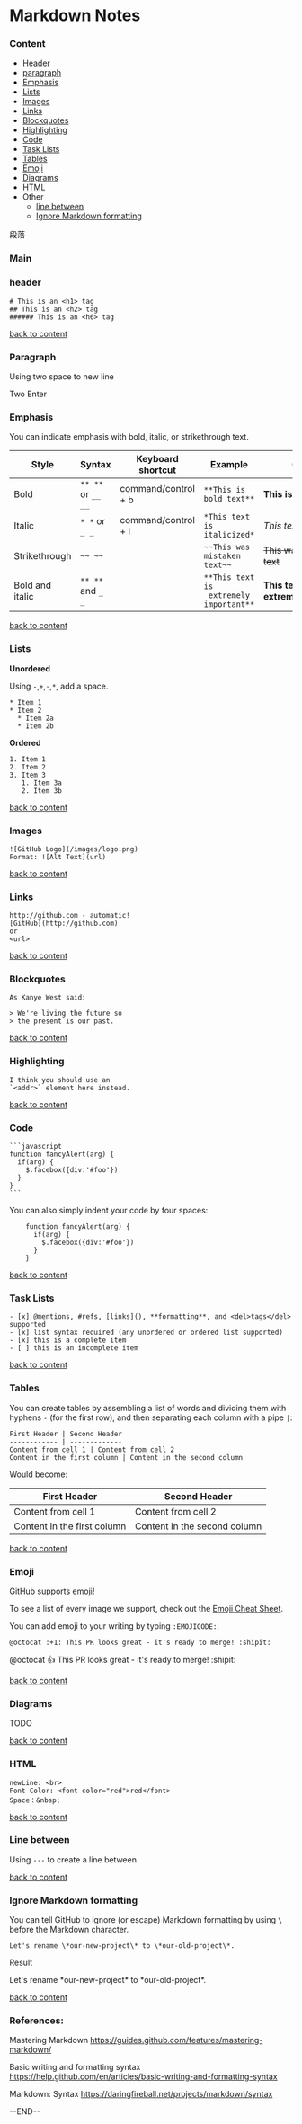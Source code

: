 # Markdown Notes

<h3 id="content">Content</h3>

- [Header](#header)
- [paragraph](#paragraph)
- [Emphasis](#emphasis)
- [Lists](#lists)
- [Images](#images)
- [Links](#links)
- [Blockquotes](#bq)
- [Highlighting](#hl)
- [Code](#code)
- [Task Lists](#tl)
- [Tables](#tables)
- [Emoji](#emoji)
- [Diagrams](#diagrams)
- [HTML](#html)
- Other
  - [line between](#lb)
  - [Ignore Markdown formatting](#imf)

段落



### Main

<h3 id="header">header</h3>

```
# This is an <h1> tag
## This is an <h2> tag
###### This is an <h6> tag
```

[back to content](#content)

<h3 id="paragraph">Paragraph</h3>

Using two space to new line

Two Enter

<h3 id="emphasis">Emphasis</h3>

You can indicate emphasis with bold, italic, or strikethrough text.

| Style           | Syntax             | Keyboard shortcut   | Example                                  | Output                              |
| --------------- | ------------------ | ------------------- | ---------------------------------------- | ----------------------------------- |
| Bold            | `** **` or `__ __` | command/control + b | `**This is bold text**`                  | **This is bold text**               |
| Italic          | `* *` or `_ _`     | command/control + i | `*This text is italicized*`              | *This text is italicized*           |
| Strikethrough   | `~~ ~~`            |                     | `~~This was mistaken text~~`             | ~~This was mistaken text~~          |
| Bold and italic | `** **` and `_ _`  |                     | `**This text is _extremely_ important**` | **This text is extremelyimportant** |

[back to content](#content)



<h3 id="lists">Lists</h3>

**Unordered**

Using `-`,`+`,`·`,`*`, add  a space.

```
* Item 1
* Item 2
  * Item 2a
  * Item 2b
```

**Ordered**

```
1. Item 1
2. Item 2
3. Item 3
   1. Item 3a
   2. Item 3b
```

[back to content](#content)



<h3 id="images">Images</h3>

```
![GitHub Logo](/images/logo.png)
Format: ![Alt Text](url)
```

[back to content](#content)



<h3 id="links">Links</h3>

```
http://github.com - automatic!
[GitHub](http://github.com)
or 
<url>
```



[back to content](#content)


<h3 id="bq">Blockquotes</h3>

```
As Kanye West said:

> We're living the future so
> the present is our past.
```

[back to content](#content)


<h3 id="hl">Highlighting</h3>

```
I think you should use an
`<addr>` element here instead.
```

[back to content](#content)


<h3 id="code">Code</h3>

```
​```javascript
function fancyAlert(arg) {
  if(arg) {
    $.facebox({div:'#foo'})
  }
}
​```
```

You can also simply indent your code by four spaces:

```
    function fancyAlert(arg) {
      if(arg) {
        $.facebox({div:'#foo'})
      }
    }
```

[back to content](#content)


<h3 id="tl">Task Lists</h3>

```
- [x] @mentions, #refs, [links](), **formatting**, and <del>tags</del> supported
- [x] list syntax required (any unordered or ordered list supported)
- [x] this is a complete item
- [ ] this is an incomplete item
```

[back to content](#content)


<h3 id="tables">Tables</h3>

You can create tables by assembling a list of words and dividing them with hyphens `-` (for the first row), and then separating each column with a pipe `|`:

```
First Header | Second Header
------------ | -------------
Content from cell 1 | Content from cell 2
Content in the first column | Content in the second column
```

Would become:

| First Header                | Second Header                |
| --------------------------- | ---------------------------- |
| Content from cell 1         | Content from cell 2          |
| Content in the first column | Content in the second column |

[back to content](#content)


<h3 id="emoji">Emoji</h3>

GitHub supports [emoji](https://help.github.com/articles/basic-writing-and-formatting-syntax/#using-emoji)!

To see a list of every image we support, check out the [Emoji Cheat Sheet](https://github.com/ikatyang/emoji-cheat-sheet/blob/master/README.md).

You can add emoji to your writing by typing `:EMOJICODE:`.

```
@octocat :+1: This PR looks great - it's ready to merge! :shipit:
```

@octocat :+1: This PR looks great - it's ready to merge!  :shipit: 

[back to content](#content)


<h3 id="diagrams">Diagrams</h3>

TODO


[back to content](#content)


<h3 id="html">HTML</h3>

```
newLine: <br>
Font Color: <font color="red">red</font> 
Space：&nbsp;
```

[back to content](#content)


<h3 id="lb">Line between</h3>

Using `---` to create a line between.

[back to content](#content)



<h3 id="imf">Ignore Markdown formatting</h3>

You can tell GitHub to ignore (or escape) Markdown formatting by using `\` before the Markdown character.

```
Let's rename \*our-new-project\* to \*our-old-project\*.
```

Result

Let's rename \*our-new-project\* to \*our-old-project\*.

[back to content](#content)


### References:

Mastering Markdown <https://guides.github.com/features/mastering-markdown/>

Basic writing and formatting syntax <https://help.github.com/en/articles/basic-writing-and-formatting-syntax>

Markdown: Syntax <https://daringfireball.net/projects/markdown/syntax>

--END--